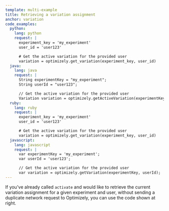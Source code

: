 ```yaml
---
template: multi-example
title: Retrieving a variation assignment
anchor: variation
code_examples:
  python:
    lang: python
    request: |
      experiment_key = 'my_experiment'
      user_id = 'user123'

      # Get the active variation for the provided user
      variation = optimizely.get_variation(experiment_key, user_id)
  java:
    lang: java
    request: |
      String experimentKey = "my_experiment";
      String userId = "user123";

      // Get the active variation for the provided user
      Variation variation = optimizely.getActiveVariation(experimentKey, userId);
  ruby:
    lang: ruby
    request: |
      experiment_key = 'my_experiment'
      user_id = 'user123'

      # Get the active variation for the provided user
      variation = optimizely.get_variation(experiment_key, user_id)
  javascript:
    lang: javascript
    request: |
      var experimentKey = 'my_experiment';
      var userId = 'user123';

      // Get the active variation for the provided user
      var variation = optimizely.getVariation(experimentKey, userId);
---
```


If you've already called `activate` and would like to retrieve the current variation assignment for a given experiment and user, without sending a duplicate network request to Optimizely, you can use the code shown at right.
